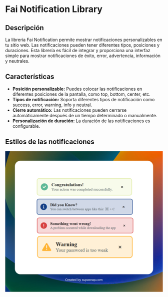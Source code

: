 # Fai Notification Library

## Descripción

La librería Fai Notification permite mostrar notificaciones personalizables en tu sitio web. Las notificaciones pueden tener diferentes tipos, posiciones y duraciones. Esta librería es fácil de integrar y proporciona una interfaz simple para mostrar notificaciones de éxito, error, advertencia, información y neutrales.

## Características

- **Posición personalizable:** Puedes colocar las notificaciones en diferentes posiciones de la pantalla, como top, bottom, center, etc.
- **Tipos de notificación:** Soporta diferentes tipos de notificación como success, error, warning, info y neutral.
- **Cierre automático:** Las notificaciones pueden cerrarse automáticamente después de un tiempo determinado o manualmente.
- **Personalización de duración:** La duración de las notificaciones es configurable.

## Estilos de las notificaciones

<img src="./public/assets/notifications-views.png" alt="imagen de estilos de notificaciones" />